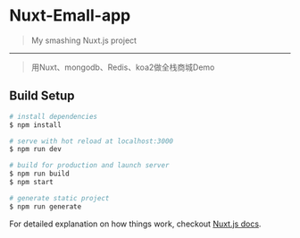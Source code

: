 # Nuxt-Emall-app

> My smashing Nuxt.js project

---

> 用Nuxt、mongodb、Redis、koa2做全栈商城Demo

## Build Setup

``` bash
# install dependencies
$ npm install

# serve with hot reload at localhost:3000
$ npm run dev

# build for production and launch server
$ npm run build
$ npm start

# generate static project
$ npm run generate
```

For detailed explanation on how things work, checkout [Nuxt.js docs](https://nuxtjs.org).
